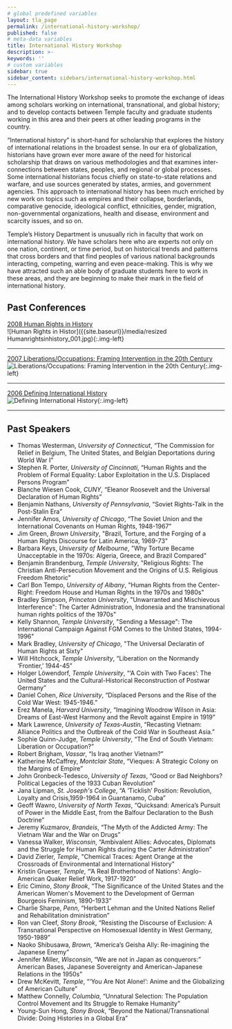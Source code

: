 ```yaml
---
# global predefined variables
layout: tla_page
permalink: /international-history-workshop/
published: false
# meta-data variables
title: International History Workshop
description: >- 
keywords: ''
# custom variables
sidebar: true
sidebar_content: sidebars/international-history-workshop.html      
---
```

The International History Workshop seeks to promote the exchange of ideas among scholars working on international, transnational, and global history; and to develop contacts between Temple faculty and graduate students working in this area and their peers at other leading programs in the country.

“International history” is short-hand for scholarship that explores the history of international relations in the broadest sense. In our era of globalization, historians have grown ever more aware of the need for historical scholarship that draws on various methodologies and that examines inter-connections between states, peoples, and regional or global processes. Some international historians focus chiefly on state-to-state relations and warfare, and use sources generated by states, armies, and government agencies. This approach to international history has been much enriched by new work on topics such as empires and their collapse, borderlands, comparative genocide, ideological conflict, ethnicities, gender, migration, non-governmental organizations, health and disease, environment and scarcity issues, and so on.

Temple’s History Department is unusually rich in faculty that work on international history. We have scholars here who are experts not only on one nation, continent, or time period, but on historical trends and patterns that cross borders and that find peoples of various national backgrounds interacting, competing, warring and even peace-making. This is why we have attracted such an able body of graduate students here to work in these areas, and they are beginning to make their mark in the field of international history.

## Past Conferences
[2008 Human Rights in History](https://liberalarts.temple.edu/sites/liberalarts/files/IHWonHumanRightsConferenceAnnouncement.pdf)<br>
![Human Rights in Histor]({{site.baseurl}}/media/resized Humanrightsinhistory_001.jpg){:.img-left}

___

[2007 Liberations/Occupations: Framing Intervention in the 20th Century](https://liberalarts.temple.edu/sites/liberalarts/files/ihw-occupations.pdf)<br>
![Liberations/Occupations: Framing Intervention in the 20th Century]({{site.baseurl}}/media/LiberationsOccupations.jpg){:.img-left}

___

[2006 Defining International History](https://liberalarts.temple.edu/sites/liberalarts/files/ihw-bordercrossings.pdf)<br>
![Defining International History]({{site.baseurl}}/media/BorderCrossings.jpg){:.img-left}

___

## Past Speakers
- Thomas Westerman, _University of Connecticut_, “The Commission for Relief in Belgium, The United States, and Belgian Deportations during World War I”
- Stephen R. Porter, _University of Cincinnati_, “Human Rights and the Problem of Formal Equality: Labor Exploitation in the U.S. Displaced Persons Program”
- Blanche Wiesen Cook, _CUNY_, “Eleanor Roosevelt and the Universal Declaration of Human Rights”
- Benjamin Nathans, _University of Pennsylvania_, “Soviet Rights-Talk in the Post-Stalin Era”
- Jennifer Amos, _University of Chicago_, “The Soviet Union and the International Covenants on Human Rights, 1948-1967”
- Jim Green, _Brown University_, "Brazil, Torture, and the Forging of a Human Rights Discourse for Latin America, 1969-73"
- Barbara Keys, _University of Melbourne_, "Why Torture Became Unacceptable in the 1970s: Algeria, Greece, and Brazil Compared"
- Benjamin Brandenburg, _Temple University_, "Religious Rights: The Christian Anti-Persecution Movement and the Origins of U.S. Religious Freedom Rhetoric"
- Carl Bon Tempo, _University of Albany_, "Human Rights from the Center-Right: Freedom House and Human Rights in the 1970s and 1980s"
- Bradley Simpson, _Princeton University_, "Unwarranted and Mischievous Interference": The Carter Administration, Indonesia and the transnational human rights politics of the 1970s"
- Kelly Shannon, _Temple University_, "Sending a Message": The International Campaign Against FGM Comes to the United States, 1994-1996"
- Mark Bradley, _University of Chicago_, "The Universal Declaratin of Human Rights at Sixty"
- Will Hitchcock, _Temple University_, “Liberation on the Normandy ‘Frontier,’ 1944-45”
- Holger Löwendorf, _Temple University_, “‘A Coin with Two Faces’: The United States and the Cultural-Historical Reconstruction of Postwar Germany”
- Daniel Cohen, _Rice University_, “Displaced Persons and the Rise of the Cold War West: 1945-1946.”
 - Erez Manela, _Harvard University_, “Imagining Woodrow Wilson in Asia: Dreams of East-West Harmony and the Revolt against Empire in 1919”
- Mark Lawrence, _University of Texas-Austin_, “Recasting Vietnam: Alliance Politics and the Outbreak of the Cold War in Southeast Asia.”
- Sophie Quinn-Judge, _Temple University_, “The End of South Vietnam: Liberation or Occupation?”
- Robert Brigham, _Vassar_, “Is Iraq another Vietnam?”
- Katherine McCaffrey, _Montclair State_, “Vieques: A Strategic Colony on the Margins of Empire”
- John Gronbeck-Tedesco, _University of Texas_, “Good or Bad Neighbors? Political Legacies of the 1933 Cuban Revolution”
- Jana Lipman, _St. Joseph's College_, “A ‘Ticklish’ Position: Revolution, Loyalty and Crisis,1959-1964 in Guantanamo, Cuba”
- Geoff Wawro, _University of North Texas_, “Quicksand: America’s Pursuit of Power in the Middle East, from the Balfour Declaration to the Bush Doctrine”
- Jeremy Kuzmarov, _Brandeis_, “The Myth of the Addicted Army: The Vietnam War and the War on Drugs”
- Vanessa Walker, _Wisconsin_, “Ambivalent Allies: Advocates, Diplomats and the Struggle for Human Rights during the Carter Administration”
- David Zierler, _Temple_, "Chemical Traces: Agent Orange at the Crossroads of Environmental and International History"
- Kristin Grueser, _Temple_, “’A Real Brotherhood of Nations’: Anglo-American Quaker Relief Work, 1917-1920”
- Eric Cimino, _Stony Brook_, “The Significance of the United States and the American Women's Movement to the Development of German Bourgeois Feminism, 1890-1933”
- Charlie Sharpe, _Penn_, “Herbert Lehman and the United Nations Relief and Rehabilitation dministration”
- Ron van Cleef, _Stony Brook_, “Resisting the Discourse of Exclusion: A Transnational Perspective on Homosexual Identity in West Germany, 1950-1989”
- Naoko Shibusawa, _Brown_, “America’s Geisha Ally: Re-imagining the Japanese Enemy”
- Jennifer Miller, _Wisconsin_, “We are not in Japan as conquerors:” American Bases, Japanese Sovereignty and American-Japanese Relations in the 1950s”
- Drew McKevitt, _Temple_, “‘You Are Not Alone!’: Anime and the Globalizing of American Culture”
- Matthew Connelly, _Columbia_, “Unnatural Selection: The Population Control Movement and Its Struggle to Remake Humanity”
- Young-Sun Hong, _Stony Brook_, “Beyond the National/Transnational Divide: Doing Histories in a Global Era”
